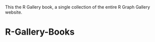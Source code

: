 This the R Gallery book, a single collection of the entire R Graph Gallery website.
# R-Gallery-Books

